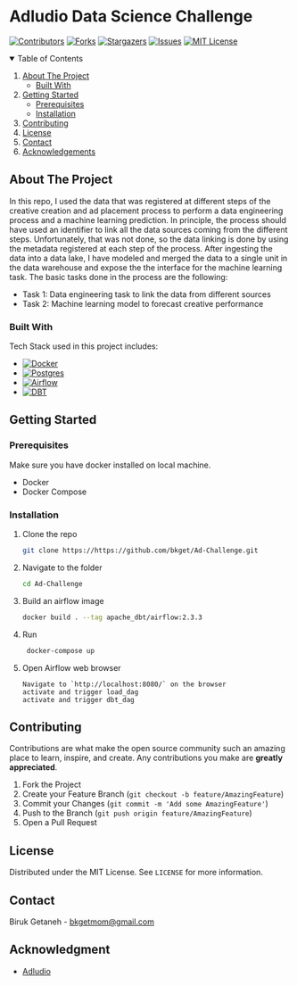# Adludio Data Science Challenge 
<!-- PROJECT SHIELDS -->
[![Contributors][contributors-shield]][contributors-url]
[![Forks][forks-shield]][forks-url]
[![Stargazers][stars-shield]][stars-url]
[![Issues][issues-shield]][issues-url]
[![MIT License][license-shield]][license-url]
 

<div id="top"></div>
<!-- TABLE OF CONTENTS -->
<details open="open">
  <summary>Table of Contents</summary>
  <ol>
    <li>
      <a href="#about-the-project">About The Project</a>
      <ul>
        <li><a href="#built-with">Built With</a></li>
      </ul>
    </li>
    <li>
      <a href="#getting-started">Getting Started</a>
      <ul>
        <li><a href="#prerequisites">Prerequisites</a></li>
        <li><a href="#installation">Installation</a></li>
      </ul>
    </li>
    <li><a href="#contributing">Contributing</a></li>
    <li><a href="#license">License</a></li>
    <li><a href="#contact">Contact</a></li>
    <li><a href="#acknowledgements">Acknowledgements</a></li>
  </ol>
</details>

<!-- ABOUT THE PROJECT -->
## About The Project
<!-- ![alt text](https://github.com/bkget/Ad-Challenge/blob/main/screenshots/migration_architecture.png?raw=true) -->
In this repo, I used the data that was registered at different steps of the creative creation and ad placement process to perform a data engineering process and a machine learning prediction. In principle, the process should have used an identifier to link all the data sources coming from the different steps. Unfortunately, that was not done, so the data linking is done by using the metadata registered at each step of the process. After ingesting the data into a data lake, I have modeled and merged the data to a single unit in the data warehouse and expose the the interface for the machine learning task.
The basic tasks done in the process are the following:
* Task 1: Data engineering task to link the data from different sources
* Task 2: Machine learning model to forecast creative performance

### Built With

Tech Stack used in this project includes:
* [![Docker][Docker.com]][Docker-url]
* [![Postgres][Postgresql.com]][Postgresql-url]
* [![Airflow][Airflow.com]][Airflow-url]
* [![DBT][DBT.com]][DBT-url] 

<!-- GETTING STARTED -->
## Getting Started
### Prerequisites
Make sure you have docker installed on local machine.
-   Docker
-   Docker Compose

### Installation

1. Clone the repo
    ```sh
    git clone https://https://github.com/bkget/Ad-Challenge.git
    ```
2. Navigate to the folder
    ```sh
    cd Ad-Challenge
    ```
3. Build an airflow image
    ```sh
    docker build . --tag apache_dbt/airflow:2.3.3
    ```
4. Run
    ```sh
     docker-compose up
    ```
5. Open Airflow web browser
    ```JS
    Navigate to `http://localhost:8080/` on the browser
    activate and trigger load_dag
    activate and trigger dbt_dag 

<!-- CONTRIBUTING -->
## Contributing
Contributions are what make the open source community such an amazing place to learn, inspire, and create. Any contributions you make are **greatly appreciated**.
1. Fork the Project
2. Create your Feature Branch (`git checkout -b feature/AmazingFeature`)
3. Commit your Changes (`git commit -m 'Add some AmazingFeature'`)
4. Push to the Branch (`git push origin feature/AmazingFeature`)
5. Open a Pull Request

<!-- LICENSE -->
## License
Distributed under the MIT License. See `LICENSE` for more information.

<!-- CONTACT -->
## Contact
Biruk Getaneh - bkgetmom@gmail.com

<!-- ACKNOWLEDGMENTS -->
## Acknowledgment
-   [Adludio](https://www.adludio.com/)

<!-- MARKDOWN LINKS & IMAGES -->
[contributors-shield]: https://img.shields.io/github/contributors/bkget/Ad-Challenge.svg?style=for-the-badge
[contributors-url]: https://github.com/bkget/Ad-Challenge/graphs/contributors
[forks-shield]: https://img.shields.io/github/forks/bkget/Ad-Challenge?style=for-the-badge
[forks-url]: https://github.com/bkget/Ad-Challenge?style=for-the-badge
[stars-shield]: https://img.shields.io/github/stars/bkget/Ad-Challenge?style=for-the-badge
[stars-url]: https://github.com/bkget/Ad-Challenge/stargazers
[issues-shield]: https://img.shields.io/github/issues/othneildrew/Best-README-Template.svg?style=for-the-badge
[issues-url]: https://github.com/bkget/Ad-Challenge/issues?style=for-the-badge
[license-shield]: https://img.shields.io/github/license/bkget/Ad-Challenge?style=for-the-badge
[license-url]: https://github.com/bkget/Ad-Challenge/blob/main/LICENSE
[Postgresql.com]: https://img.shields.io/badge/PostgreSQL-316192?style=for-the-badge&logo=postgresql&logoColor=white
[Postgresql-url]: https://www.postgresql.org/
[Airflow.com]: https://img.shields.io/badge/Airflow-017CEE?style=for-the-badge&logo=Apache%20Airflow&logoColor=white
[Airflow-url]: https://airflow.apache.org/
[Docker.com]: https://img.shields.io/badge/Docker-2496ED?style=for-the-badge&logo=docker&logoColor=white
[Docker-url]: https://www.docker.com/
[DBT.com]: https://img.shields.io/badge/DBT-FF694B?style=for-the-badge&logo=dbt&logoColor=white
[DBT-url]: https://docs.getdbt.com/ 
[DBT.com]: https://img.shields.io/badge/superset-FF694B?style=for-the-badge&logo=superset&logoColor=white
[Superset-url]: https://superset.apache.org/
